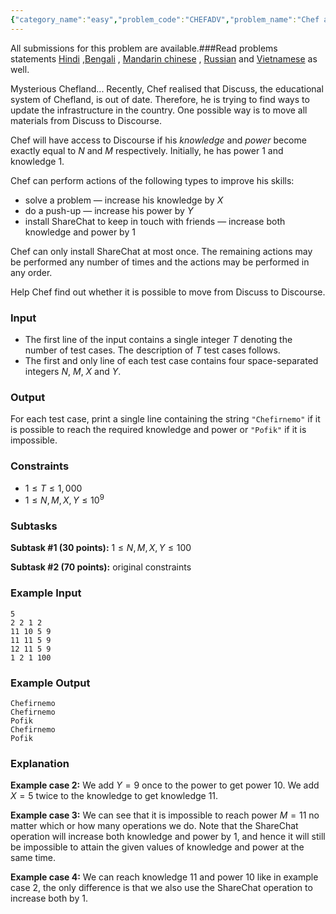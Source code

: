 ```yaml
---
{"category_name":"easy","problem_code":"CHEFADV","problem_name":"Chef and Adventures","languages_supported":{"0":"C","1":"CPP14","2":"JAVA","3":"PYTH","4":"PYTH 3.6","5":"PYPY","6":"CS2","7":"PAS fpc","8":"PAS gpc","9":"RUBY","10":"PHP","11":"GO","12":"NODEJS","13":"HASK","14":"rust","15":"SCALA","16":"swift","17":"D","18":"PERL","19":"FORT","20":"WSPC","21":"ADA","22":"CAML","23":"ICK","24":"BF","25":"ASM","26":"CLPS","27":"PRLG","28":"ICON","29":"SCM qobi","30":"PIKE","31":"ST","32":"NICE","33":"LUA","34":"BASH","35":"NEM","36":"LISP sbcl","37":"LISP clisp","38":"SCM guile","39":"JS","40":"ERL","41":"TCL","42":"kotlin","43":"PERL6","44":"TEXT","45":"SCM chicken","46":"PYP3","47":"CLOJ","48":"COB","49":"FS"},"max_timelimit":0.5,"source_sizelimit":50000,"problem_author":"mgch","problem_tester":null,"date_added":"27-08-2018","tags":{"0":"divisbility","1":"hindi","2":"math","3":"mgch","4":"modulo","5":"sept18","6":"simple"},"editorial_url":"https://discuss.codechef.com/problems/CHEFADV","time":{"view_start_date":1537176602,"submit_start_date":1537176602,"visible_start_date":1537176602,"end_date":1735669800},"is_direct_submittable":false,"layout":"problem"}
---
```

<span class="solution-visible-txt">All submissions for this problem are available.</span>###Read problems statements [Hindi](http://www.codechef.com/download/translated/SEPT18/hindi/CHEFADV.pdf) ,[Bengali](http://www.codechef.com/download/translated/SEPT18/bengali/CHEFADV.pdf) , [Mandarin chinese](http://www.codechef.com/download/translated/SEPT18/mandarin/CHEFADV.pdf) , [Russian](http://www.codechef.com/download/translated/SEPT18/russian/CHEFADV.pdf) and [Vietnamese](http://www.codechef.com/download/translated/SEPT18/vietnamese/CHEFADV.pdf) as well.


Mysterious Chefland... Recently, Chef realised that Discuss, the educational system of Chefland, is out of date. Therefore, he is trying to find ways to update the infrastructure in the country. One possible way is to move all materials from Discuss to Discourse.

Chef will have access to Discourse if his *knowledge* and *power* become exactly equal to $N$ and $M$ respectively. Initially, he has power $1$ and knowledge $1$.

Chef can perform actions of the following types to improve his skills:
- solve a problem — increase his knowledge by $X$
- do a push-up — increase his power by $Y$
- install ShareChat to keep in touch with friends — increase both knowledge and power by $1$

Chef can only install ShareChat at most once. The remaining actions may be performed any number of times and the actions may be performed in any order.

Help Chef find out whether it is possible to move from Discuss to Discourse.

### Input
- The first line of the input contains a single integer $T$ denoting the number of test cases. The description of $T$ test cases follows.
- The first and only line of each test case contains four space-separated integers $N$, $M$, $X$ and $Y$.

### Output
For each test case, print a single line containing the string `"Chefirnemo"` if it is possible to reach the required knowledge and power or `"Pofik"` if it is impossible.

### Constraints 
- $1 \le T \le 1,000$
- $1 \le N, M, X, Y \le 10^9$

### Subtasks
**Subtask #1 (30 points):** $1 \le N, M, X, Y \le 100$

**Subtask #2 (70 points):** original constraints

### Example Input
```
5
2 2 1 2
11 10 5 9
11 11 5 9
12 11 5 9
1 2 1 100
```

### Example Output
```
Chefirnemo
Chefirnemo
Pofik
Chefirnemo
Pofik
```

### Explanation
**Example case 2:** We add $Y=9$ once to the power to get power $10$. We add $X=5$ twice to the knowledge to get knowledge $11$.

**Example case 3:** We can see that it is impossible to reach power $M=11$ no matter which or how many operations we do. Note that the ShareChat operation will increase both knowledge and power by $1$, and hence it will still be impossible to attain the given values of knowledge and power at the same time.

**Example case 4:** We can reach knowledge $11$ and power $10$ like in example case 2, the only difference is that we also use the ShareChat operation to increase both by $1$.
